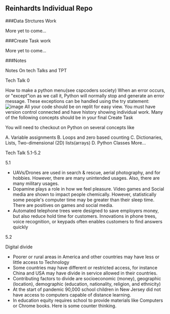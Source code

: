 ## Reinhardts Individual Repo

###Data Strctures Work 

More yet to come...

###Create Task work

More yet to come...

###Notes

Notes On tech Talks and TPT

Tech Talk 0

How to make a python menu(see cspcoders society)
When an error occurs, or "except"ion as we call it, Python will normally stop and generate an error message.
These exceptions can be handled using the try statement:
![image](https://user-images.githubusercontent.com/89236857/157340010-d6fb2384-a2ce-4f9c-a4fc-cd112fb79f34.png)
All your code should be on replit for easy view. You must have version control connected and have history showing individual work.
Many of the following concepts should be in your final Create Task

You will need to checkout on Python on several concepts like

A. Variable assignments
B. Loops and zero based counting
C. Dictionaries, Lists, Two-dimensional (2D) lists(arrays)
D. Python Classes
More...

Tech Talk 5.1-5.2

5.1

* UAVs/Drones are used in search & rescue, aerial photography, and for hobbies. However, there are many unintended usages. Also, there are many military usages.
* Dopamine plays a role in how we feel pleasure. Video games and Social media are shown to impact people chemically. However, statistically some people's computer time may be greater than their sleep time. There are positives on games and social media.
* Automated telephone trees were designed to save employers money, but also reduce hold time for customers. Innovations in phone trees, voice recognition, or keypads often enables customers to find answers quickly

5.2

Digital divide

* Poorer or rural areas in America and other countries may have less or little access to Technology
* Some countries may have different or restricted access, for instance China and USA may have divide in service allowed in their countries.
* Contributing factors to divide are socioeconomic (money), geographic (location), demographic (education, nationality, religion, and ethnicity)
* At the start of pandemic 90,000 school children in New Jersey did not have access to computers capable of distance learning.
* In education equity requires school to provide materials like Computers or Chrome books. Here is some counter thinking.
